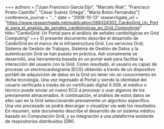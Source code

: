 +++
authors = ["Juan Francisco García Eijo", "Marcelo Risk", "Francisco Prieto Castrillo", "César Suárez Ortega", "María Botón Fernández"]
conference_journal = "..."
date = "2009-10-13"
researchgate_url = "https://www.researchgate.net/publication/268324302_CardioGrid_Un_Portal_para_el_analisis_de_senales_cardiologicas_en_Grid_Computingg"
title="CardioGrid: Un Portal para el análisis de señales cardiológicas en Grid Computing"
+++
El presente documento describe el desarrollo de CardioGrid en el marco de la infraestructura Grid. Los servicios Grid; Sistema de Gestión de Trabajos, Sistema de Gestión de Datos y la autenticación Grid se han puesto en práctica. Adi-cionalmente se desarrolló, una herramienta basada en un portal web para facilitar la interacción del usuario con la Grid. Como resultado, el usuario es capaz de procesar un electrocardiograma (ECG) obtenido a través de un dispositivo portátil de adquisición de datos en la Grid sin tener nin un conocimiento en dicha tecnología. Una vez ingresado al Portal y siendo la identidad del usuario verificada a través de un certificado digital X.509, el médico o técnico puede enviar un nuevo ECG a procesar o usar algunos de los previamente almacenados. A continuación, el análisis de estos datos se efec uan en la Grid seleccionando previamente un algoritmo específico. Una vez procesado se podrá descargar o visualizar vía web los resultados. En resumen, este documento describe el desarrollo de un sistema médico basado en Computación Grid, y su integración a una plataforma existente de respositorios distribuidos (DRI).

